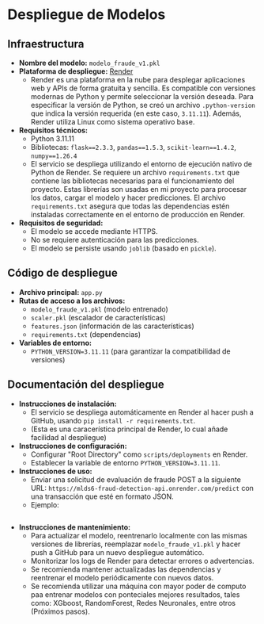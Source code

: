 # Despliegue de Modelos

## Infraestructura

- **Nombre del modelo:** `modelo_fraude_v1.pkl`
- **Plataforma de despliegue:** [Render](https://render.com/)
  - Render es una plataforma en la nube para desplegar aplicaciones web y APIs de forma gratuita y sencilla. Es compatible con versiones modernas de Python y permite seleccionar la versión deseada. Para especificar la versión de Python, se creó un archivo `.python-version` que indica la versión requerida (en este caso, `3.11.11`). Además, Render utiliza Linux como sistema operativo base.
- **Requisitos técnicos:**
  - Python 3.11.11
  - Bibliotecas: `flask==2.3.3`, `pandas==1.5.3`, `scikit-learn==1.4.2`, `numpy==1.26.4`
  - El servicio se despliega utilizando el entorno de ejecución nativo de Python de Render. Se requiere un archivo `requirements.txt` que contiene las bibliotecas necesarias para el funcionamiento del proyecto. Estas librerías son usadas en mi proyecto para procesar los datos, cargar el modelo y hacer predicciones. El archivo `requirements.txt` asegura que todas las dependencias estén instaladas correctamente en el entorno de producción en Render.
- **Requisitos de seguridad:**
  - El modelo se accede mediante HTTPS.
  - No se requiere autenticación para las predicciones.
  - El modelo se persiste usando `joblib` (basado en `pickle`).

## Código de despliegue

- **Archivo principal:** `app.py`
- **Rutas de acceso a los archivos:**
  - `modelo_fraude_v1.pkl` (modelo entrenado)
  - `scaler.pkl` (escalador de características)
  - `features.json` (información de las características)
  - `requirements.txt` (dependencias)
- **Variables de entorno:**
  - `PYTHON_VERSION=3.11.11` (para garantizar la compatibilidad de versiones)

## Documentación del despliegue

- **Instrucciones de instalación:**
  - El servicio se despliega automáticamente en Render al hacer push a GitHub, usando `pip install -r requirements.txt`.
  - (Esta es una caracerística principal de Render, lo cual añade facilidad al despliegue)
- **Instrucciones de configuración:**
  - Configurar "Root Directory" como `scripts/deployments` en Render.
  - Establecer la variable de entorno `PYTHON_VERSION=3.11.11`.
- **Instrucciones de uso:**
  - Enviar una solicitud de evaluación de fraude POST a la siguiente URL: `https://mlds6-fraud-detection-api.onrender.com/predict` con una transacción que esté en formato JSON.
  - Ejemplo:
    ```{"amt": 25.75, "category": "gas_transport", "gender": "M", "state": "TX", "job": "driver", "city": "Houston", "merchant": "legit_gas_station", "lat": 29.7604, "long": -95.3698, "city_pop": 2320268, "merch_lat": 29.7700, "merch_long": -95.3500, "day": 10, "month": 8, "hour": 8, "minute": 15, "age": 38}
    ```
- **Instrucciones de mantenimiento:**
  - Para actualizar el modelo, reentrenarlo localmente con las mismas versiones de librerías, reemplazar `modelo_fraude_v1.pkl` y hacer push a GitHub para un nuevo despliegue automático.
  - Monitorizar los logs de Render para detectar errores o advertencias.
  - Se recomienda mantener actualizadas las dependencias y reentrenar el modelo periódicamente con nuevos datos.
  - Se recomienda utilizar una máquina con mayor poder de computo paa entrenar modelos con ponteciales mejores resultados, tales como: XGboost, RandomForest, Redes Neuronales, entre otros (Próximos pasos). 
